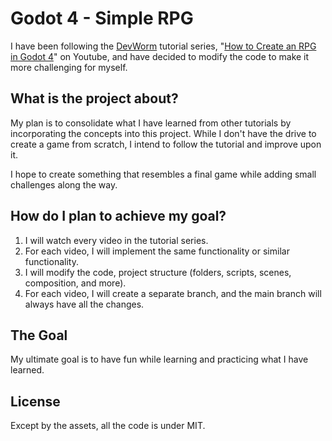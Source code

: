 # Godot 4 - Simple RPG

I have been following the [DevWorm](https://www.youtube.com/@dev-worm) tutorial series, "[How to Create an RPG in Godot 4](https://www.youtube.com/playlist?list=PL3cGrGHvkwn0zoGLoGorwvGj6dHCjLaGd)" on Youtube, and have decided to modify the code to make it more challenging for myself.

## What is the project about?

My plan is to consolidate what I have learned from other tutorials by incorporating the concepts into this project. While I don't have the drive to create a game from scratch, I intend to follow the tutorial and improve upon it.

I hope to create something that resembles a final game while adding small challenges along the way.

## How do I plan to achieve my goal?

1. I will watch every video in the tutorial series.
2. For each video, I will implement the same functionality or similar functionality.
3. I will modify the code, project structure (folders, scripts, scenes, composition, and more).
4. For each video, I will create a separate branch, and the main branch will always have all the changes.

## The Goal

My ultimate goal is to have fun while learning and practicing what I have learned.

## License

Except by the assets, all the code is under MIT.